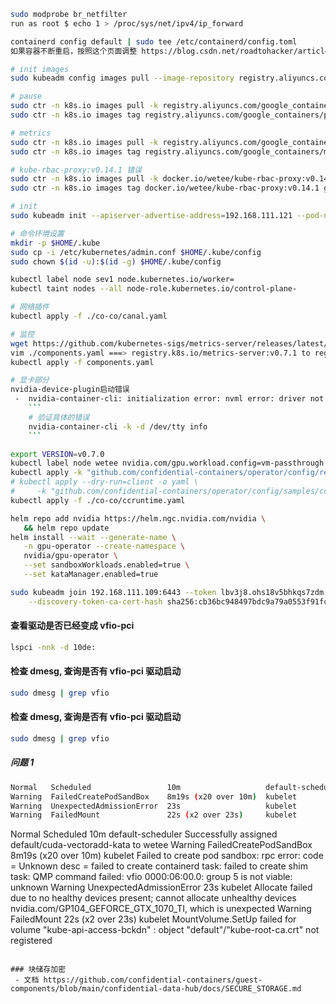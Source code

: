````bash
sudo modprobe br_netfilter
run as root $ echo 1 > /proc/sys/net/ipv4/ip_forward

containerd config default | sudo tee /etc/containerd/config.toml
如果容器不断重启，按照这个页面调整 https://blog.csdn.net/roadtohacker/article/details/134654399

# init images
sudo kubeadm config images pull --image-repository registry.aliyuncs.com/google_containers

# pause
sudo ctr -n k8s.io images pull -k registry.aliyuncs.com/google_containers/pause:3.8
sudo ctr -n k8s.io images tag registry.aliyuncs.com/google_containers/pause:3.8 registry.k8s.io/pause:3.8

# metrics
sudo ctr -n k8s.io images pull -k registry.aliyuncs.com/google_containers/metrics-server:v0.7.1
sudo ctr -n k8s.io images tag registry.aliyuncs.com/google_containers/metrics-server:v0.7.1 registry.k8s.io/metrics-server:v0.7.1

# kube-rbac-proxy:v0.14.1 错误
sudo ctr -n k8s.io images pull -k docker.io/wetee/kube-rbac-proxy:v0.14.1
sudo ctr -n k8s.io images tag docker.io/wetee/kube-rbac-proxy:v0.14.1 gcr.io/kubebuilder/kube-rbac-proxy:v0.14.1

# init
sudo kubeadm init --apiserver-advertise-address=192.168.111.121 --pod-network-cidr=10.244.0.0/16  --image-repository registry.aliyuncs.com/google_containers

# 命令环境设置
mkdir -p $HOME/.kube
sudo cp -i /etc/kubernetes/admin.conf $HOME/.kube/config
sudo chown $(id -u):$(id -g) $HOME/.kube/config

kubectl label node sev1 node.kubernetes.io/worker=
kubectl taint nodes --all node-role.kubernetes.io/control-plane-

# 网络插件
kubectl apply -f ./co-co/canal.yaml

# 监控
wget https://github.com/kubernetes-sigs/metrics-server/releases/latest/download/components.yaml
vim ./components.yaml ===> registry.k8s.io/metrics-server:v0.7.1 to registry.aliyuncs.com/google_containers/metrics-server:v0.7.1
kubectl apply -f components.yaml

# 显卡部分
nvidia-device-plugin启动错误
 -  nvidia-container-cli: initialization error: nvml error: driver not loade
    ```
    # 验证具体的错误
    nvidia-container-cli -k -d /dev/tty info
    ```

export VERSION=v0.7.0
kubectl label node wetee nvidia.com/gpu.workload.config=vm-passthrough
kubectl apply -k "github.com/confidential-containers/operator/config/release?ref=${VERSION}"
# kubectl apply --dry-run=client -o yaml \
#     -k "github.com/confidential-containers/operator/config/samples/ccruntime/default?ref=${VERSION}" > ./co-co/ccruntime.yaml
kubectl apply -f ./co-co/ccruntime.yaml

helm repo add nvidia https://helm.ngc.nvidia.com/nvidia \
   && helm repo update
helm install --wait --generate-name \
   -n gpu-operator --create-namespace \
   nvidia/gpu-operator \
   --set sandboxWorkloads.enabled=true \
   --set kataManager.enabled=true

sudo kubeadm join 192.168.111.109:6443 --token lbv3j8.ohs18v5bhkqs7zdm \
    --discovery-token-ca-cert-hash sha256:cb36bc948497bdc9a79a0553f91fc26ae8066d4a1851d0aea88df63577c4757f
````

#### 查看驱动是否已经变成 vfio-pci

```bash
lspci -nnk -d 10de:
```

#### 检查 dmesg, 查询是否有 vfio-pci 驱动启动

```bash
sudo dmesg | grep vfio
```

#### 检查 dmesg, 查询是否有 vfio-pci 驱动启动

```bash
sudo dmesg | grep vfio
```

##### 问题 1

```bash
Normal   Scheduled                 10m                   default-scheduler  Successfully assigned default/cuda-vectoradd-kata to wetee
Warning  FailedCreatePodSandBox    8m19s (x20 over 10m)  kubelet            Failed to create pod sandbox: rpc error: code = Unknown desc = failed to create containerd task: failed to create shim task: QMP command failed: vfio 0000:06:00.0: group 5 is not viable: unknown
Warning  UnexpectedAdmissionError  23s                   kubelet            Allocate failed due to no healthy devices present; cannot allocate unhealthy devices nvidia.com/GP104_GEFORCE_GTX_1070_TI, which is unexpected
Warning  FailedMount               22s (x2 over 23s)     kubelet            MountVolume.SetUp failed for volume "kube-api-access-bckdn" : object "default"/"kube-root-ca.crt" not registered
```

Normal Scheduled 10m default-scheduler Successfully assigned default/cuda-vectoradd-kata to wetee
Warning FailedCreatePodSandBox 8m19s (x20 over 10m) kubelet Failed to create pod sandbox: rpc error: code = Unknown desc = failed to create containerd task: failed to create shim task: QMP command failed: vfio 0000:06:00.0: group 5 is not viable: unknown
Warning UnexpectedAdmissionError 23s kubelet Allocate failed due to no healthy devices present; cannot allocate unhealthy devices nvidia.com/GP104_GEFORCE_GTX_1070_TI, which is unexpected
Warning FailedMount 22s (x2 over 23s) kubelet MountVolume.SetUp failed for volume "kube-api-access-bckdn" : object "default"/"kube-root-ca.crt" not registered

```

### 块储存加密
 - 文档 https://github.com/confidential-containers/guest-components/blob/main/confidential-data-hub/docs/SECURE_STORAGE.md
```
